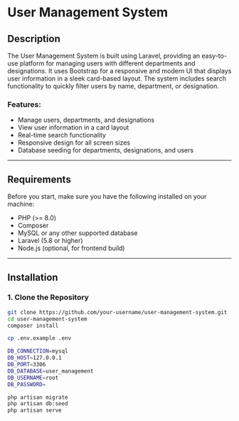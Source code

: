 # User Management System

## Description

The User Management System is built using Laravel, providing an easy-to-use platform for managing users with different departments and designations. It uses Bootstrap for a responsive and modern UI that displays user information in a sleek card-based layout. The system includes search functionality to quickly filter users by name, department, or designation.

### Features:
- Manage users, departments, and designations
- View user information in a card layout
- Real-time search functionality
- Responsive design for all screen sizes
- Database seeding for departments, designations, and users

---

## Requirements

Before you start, make sure you have the following installed on your machine:

- PHP (>= 8.0)
- Composer
- MySQL or any other supported database
- Laravel (5.8 or higher)
- Node.js (optional, for frontend build)

---

## Installation

### 1. Clone the Repository

```bash
git clone https://github.com/your-username/user-management-system.git
cd user-management-system
composer install

cp .env.example .env

DB_CONNECTION=mysql
DB_HOST=127.0.0.1
DB_PORT=3306
DB_DATABASE=user_management
DB_USERNAME=root
DB_PASSWORD=

php artisan migrate
php artisan db:seed
php artisan serve

